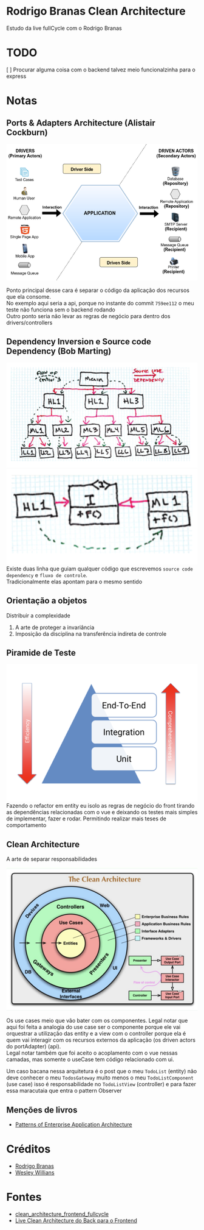 # Rodrigo Branas Clean Architecture

Estudo da live fullCycle com o Rodrigo Branas

# TODO

[ ] Procurar alguma coisa com o backend talvez meio funcionalzinha para o express

# Notas

## Ports & Adapters Architecture (Alistair Cockburn)

![img](./resources/portsandadapters.png)

Ponto principal desse cara é separar o código da aplicação dos recursos que ela consome.  
No exemplo aqui seria a api, porque no instante do commit `759ee112` o meu teste não funciona sem o backend rodando  
Outro ponto seria não levar as regras de negócio para dentro dos drivers/controllers

## Dependency Inversion e Source code Dependency (Bob Marting)

![img](./resources/dip1.png)
![img](./resources/dip2.png)
Existe duas linha que guiam qualquer código que escrevemos `source code dependency` e `fluxo de controle`.  
Tradicionalmente elas apontam para o mesmo sentido

## Orientação a objetos

Distribuir a complexidade

1. A arte de proteger a invariância
2. Imposição da disciplina na transferência indireta de controle

## Piramide de Teste

![img](./resources/tests_1.png)
Fazendo o refactor em entity eu isolo as regras de negócio do front tirando as dependências relacionadas com o vue e deixando os testes mais simples de implementar, fazer e rodar. Permitindo realizar mais teses de comportamento

## Clean Architecture

A arte de separar responsabilidades

![img](./resources/clean_architecture.png)

Os use cases meio que vão bater com os componentes. Legal notar que aqui foi feita a analogia do use case ser o componente porque ele vai orquestrar a utilização das entity e a view com o controller porque ela é quem vai interagir com os recursos externos da aplicação (os driven actors do portAdapter) (api).   
Legal notar também que foi aceito o acoplamento com o vue nessas camadas, mas somente o useCase tem código relacionado com ui.    

Um caso bacana nessa arquitetura é o post que o meu `TodoList` (entity) não deve conhecer o meu `TodosGateway` muito menos o meu `TodoListComponent` (use case) isso é responsabilidade no `TodoListView` (controller) e para fazer essa maracutaia que entra o pattern Observer

## Menções de livros

- [Patterns of Enterprise Application Architecture](https://www.amazon.com.br/Patterns-Enterprise-Application-Architecture-Martin/dp/0321127420)

# Créditos

- [Rodrigo Branas](https://github.com/rodrigobranas)
- [Wesley Willians](https://github.com/wesleywillians)

# Fontes

- [clean_architecture_frontend_fullcycle](https://github.com/rodrigobranas/clean_architecture_frontend_fullcycle/tree/master)
- [Live Clean Architecture do Back para o Frontend](https://www.youtube.com/watch?v=O7Yclo_jbFY)
